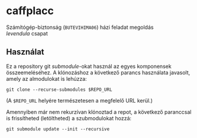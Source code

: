 caffplacc
=========

Számítógép-biztonság (`BUTEVIHIMA06`) házi feladat megoldás  
_levendula_ csapat

Használat
---------

Ez a repository git _submodule_-okat használ az egyes komponensek
összeemeléséhez.
A klónozáshoz a következő parancs használata javasolt, amely az
almodulokat is lehúzza:

    git clone --recurse-submodules $REPO_URL

(A `$REPO_URL` helyére természetesen a megfelelő URL kerül.)

Amennyiben már nem rekurzívan klónoztad a repot, a következő paranccsal
is frissítheted (letöltheted) a szubmodulokat hozzá:

    git submodule update --init --recursive
